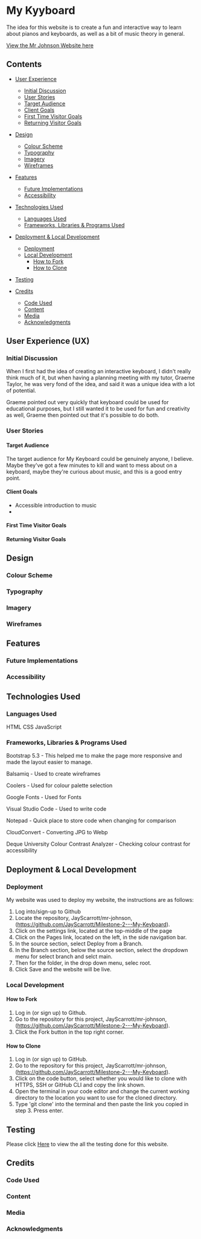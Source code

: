 # My Kyyboard
The idea for this website is to create a fun and interactive way to learn about pianos and keyboards, as well as a bit of music theory in general.

[View the Mr Johnson Website here](https://jayscarrott.github.io/Milestone-2---My-Keyboard/)
## Contents
* [User Experience](#user-experience-ux)
  * [Initial Discussion](#initial-discussion)
  * [User Stories](#user-stories)
   * [Target Audience](#target-audience)
   * [Client Goals](#client-goals)
   * [First Time Visitor Goals](#first-time-visitor-goals)
   * [Returning Visitor Goals](#returning-visitor-goals)

* [Design](#design)
  * [Colour Scheme](#colour-scheme)
  * [Typography](#typography)
  * [Imagery](#imagery)
  * [Wireframes](#wireframes)

* [Features](#features)
  * [Future Implementations](#future-implementations)
  * [Accessibility](#accessibility)

* [Technologies Used](#technologies-used)
  * [Languages Used](#languages-used)
  * [Frameworks, Libraries & Programs Used](#frameworks-libraries--programs-used)

* [Deployment & Local Development](#deployment--local-development)
  * [Deployment](#deployment)
  * [Local Development](#local-development)
    * [How to Fork](#how-to-fork)
    * [How to Clone](#how-to-clone)

* [Testing](#testing)

* [Credits](#credits)
  * [Code Used](#code-used)
  * [Content](#content)
  * [Media](#media)
  * [Acknowledgments](#acknowledgments)

## User Experience (UX)

### Initial Discussion

When I first had the idea of creating an interactive keyboard, I didn't really think much of it, but when having a planning meeting with my tutor, Graeme Taylor, he was very fond of the idea, and said it was a unique idea with a lot of potential.

Graeme pointed out very quickly that keyboard could be used for educational purposes, but I still wanted it to be used for fun and creativity as well, Graeme then pointed out that it's possible to do both.


### User Stories

#### Target Audience

The target audience for My Keyboard could be genuinely anyone, I believe. Maybe they've got a few minutes to kill and want to mess about on a keyboard, maybe they're curious about music, and this is a good entry point.

#### Client Goals

* Accessible introduction to music
* 

#### First Time Visitor Goals



#### Returning Visitor Goals



## Design

### Colour Scheme



### Typography



### Imagery



### Wireframes


## Features



### Future Implementations



### Accessibility


## Technologies Used

### Languages Used

HTML
CSS
JavaScript

### Frameworks, Libraries & Programs Used

Bootstrap 5.3 - This helped me to make the page more responsive and made the layout easier to manage.

Balsamiq - Used to create wireframes

Coolers - Used for colour palette selection

Google Fonts - Used for Fonts

Visual Studio Code - Used to write code

Notepad - Quick place to store code when changing for comparison

CloudConvert - Converting JPG to Webp

Deque University Colour Contrast Analyzer - Checking colour contrast for accessibility

## Deployment & Local Development

### Deployment

My website was used to deploy my website, the instructions are as follows:

1. Log into/sign-up to Github
2. Locate the repository, JayScarrott/mr-johnson, (https://github.com/JayScarrott/Milestone-2---My-Keyboard).
3. Click on the settings link, located at the top-middle of the page
4. Click on the Pages link, located on the left, in the side navigation bar.
5. In the source section, select Deploy from a Branch.
6. In the Branch section, below the source section, select the dropdown menu for select branch and selct main. 
7. Then for the folder, in the drop down menu, selec root.
8. Click Save and the website will be live.

### Local Development

#### How to Fork

1. Log in (or sign up) to Github.
2. Go to the repository for this project, JayScarrott/mr-johnson, (https://github.com/JayScarrott/Milestone-2---My-Keyboard).
3. Click the Fork button in the top right corner.

#### How to Clone

1. Log in (or sign up) to GitHub.
2. Go to the repository for this project, JayScarrott/mr-johnson, (https://github.com/JayScarrott/Milestone-2---My-Keyboard).
3. Click on the code button, select whether you would like to clone with HTTPS, SSH or GitHub CLI and copy the link shown.
4. Open the terminal in your code editor and change the current working directory to the location you want to use for the cloned directory.
5. Type 'git clone' into the terminal and then paste the link you copied in step 3. Press enter.


## Testing

Please click [Here](/workspace/Milestone-2---My-Keyboard/testing.md) to view the all the testing done for this website.

## Credits

### Code Used



### Content



###  Media



###  Acknowledgments
